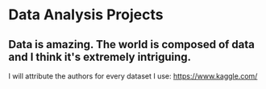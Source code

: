 # Data Analysis Projects

## Data is amazing. The world is composed of data and I think it's extremely intriguing.

I will attribute the authors for every dataset I use: https://www.kaggle.com/

